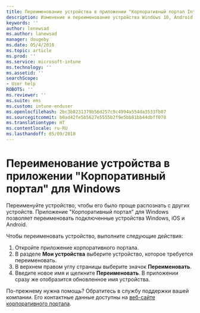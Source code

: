 ```yaml
---
title: Переименование устройства в приложении "Корпоративный портал Intune" для Windows
description: Изменение и переименование устройства Windows 10, Android, iOS или Microsoft HoloLens в приложении "Корпоративный портал Intune" для Windows
keywords: ''
author: lenewsad
ms.author: lanewsad
manager: dougeby
ms.date: 05/4/2018
ms.topic: article
ms.prod: ''
ms.service: microsoft-intune
ms.technology: ''
ms.assetid: ''
searchScope:
- User help
ROBOTS: ''
ms.reviewer: ''
ms.suite: ems
ms.custom: intune-enduser
ms.openlocfilehash: 2bc3b8231379b56d257c9c4994a554da3533fb07
ms.sourcegitcommit: b0ad42fe5b5627e5555b2f9e5bb81bb44dbff078
ms.translationtype: HT
ms.contentlocale: ru-RU
ms.lasthandoff: 05/09/2018
---
```

# <a name="rename-device-from-the-company-portal-app-for-windows"></a>Переименование устройства в приложении "Корпоративный портал" для Windows
Переименуйте устройство, чтобы его было проще распознать с других устройств. Приложение "Корпоративный портал" для Windows позволяет переименовать подключенные устройства Windows, iOS и Android. 

Чтобы переименовать устройство, выполните следующие действия:
1. Откройте приложение корпоративного портала.
2. В разделе **Мои устройства** выберите устройство, которое требуется переименовать.
3. В верхнем правом углу страницы выберите значок **Переименовать**. 
4. Введите новое имя и щелкните **Переименовать**. В приложении сразу же отобразится обновленное имя устройства. 

По-прежнему нужна помощь? Обратитесь в службу поддержки вашей компании. Его контактные данные доступны на [веб-сайте корпоративного портала](https://portal.manage.microsoft.com#HelpDeskDialog).
